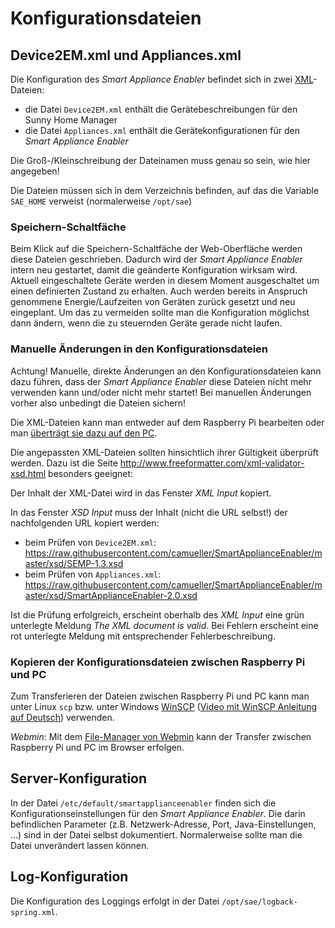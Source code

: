 # Konfigurationsdateien

## Device2EM.xml und Appliances.xml
Die Konfiguration des *Smart Appliance Enabler* befindet sich in zwei [XML](https://de.wikipedia.org/wiki/Extensible_Markup_Language)-Dateien:
* die Datei `Device2EM.xml` enthält die Gerätebeschreibungen für den Sunny Home Manager
* die Datei `Appliances.xml` enthält die Gerätekonfigurationen für den *Smart Appliance Enabler*

Die Groß-/Kleinschreibung der Dateinamen muss genau so sein, wie hier angegeben!

Die Dateien müssen sich in dem Verzeichnis befinden, auf das die Variable `SAE_HOME` verweist (normalerweise `/opt/sae`)

### <a name="speichern"></a> Speichern-Schaltfäche
Beim Klick auf die Speichern-Schaltfäche der Web-Oberfläche werden diese Dateien geschrieben. Dadurch wird der *Smart Appliance Enabler* intern neu gestartet, damit die geänderte Konfiguration wirksam wird. Aktuell eingeschaltete Geräte werden in diesem Moment ausgeschaltet um einen definierten Zustand zu erhalten. Auch werden bereits in Anspruch genommene Energie/Laufzeiten von Geräten zurück gesetzt und neu eingeplant. Um das zu vermeiden sollte man die Konfiguration möglichst dann ändern, wenn die zu steuernden Geräte gerade nicht laufen.

### Manuelle Änderungen in den Konfigurationsdateien
Achtung! Manuelle, direkte Änderungen an den Konfigurationsdateien kann dazu führen, dass der *Smart Appliance Enabler* diese Dateien nicht mehr verwenden kann und/oder nicht mehr startet! Bei manuellen Änderungen vorher also unbedingt die Dateien sichern! 

Die XML-Dateien kann man entweder auf dem Raspberry Pi bearbeiten oder man [überträgt sie dazu auf den PC](#scp).

Die angepassten XML-Dateien sollten hinsichtlich ihrer Gültigkeit überprüft werden. Dazu ist die Seite http://www.freeformatter.com/xml-validator-xsd.html besonders geeignet:

Der Inhalt der XML-Datei wird in das Fenster *XML Input* kopiert.

In das Fenster *XSD Input* muss der Inhalt (nicht die URL selbst!) der nachfolgenden URL kopiert werden:
* beim Prüfen von `Device2EM.xml`: https://raw.githubusercontent.com/camueller/SmartApplianceEnabler/master/xsd/SEMP-1.3.xsd
* beim Prüfen von `Appliances.xml`: https://raw.githubusercontent.com/camueller/SmartApplianceEnabler/master/xsd/SmartApplianceEnabler-2.0.xsd

Ist die Prüfung erfolgreich, erscheint oberhalb des *XML Input* eine grün unterlegte Meldung *The XML document is valid.* Bei Fehlern erscheint eine rot unterlegte Meldung mit entsprechender Fehlerbeschreibung.

### <a name="scp"></a> Kopieren der Konfigurationsdateien zwischen Raspberry Pi und PC

Zum Transferieren der Dateien zwischen Raspberry Pi und PC kann man unter Linux `scp` bzw. unter Windows [WinSCP](https://winscp.net/eng/download.php) ([Video mit WinSCP Anleitung auf Deutsch](https://www.youtube.com/watch?v=z6yJDMjTdMg)) verwenden.

*Webmin*: Mit dem [File-Manager von Webmin](Webmin_DE.md) kann der Transfer zwischen Raspberry Pi und PC im Browser erfolgen.

## Server-Konfiguration
<a name="etc-default-smartapplianceenabler"></a>

In der Datei `/etc/default/smartapplianceenabler` finden sich die Konfigurationseinstellungen für den *Smart Appliance Enabler*. Die darin befindlichen Parameter (z.B. Netzwerk-Adresse, Port, Java-Einstellungen, ...) sind in der Datei selbst dokumentiert. Normalerweise sollte man die Datei unverändert lassen können.

## Log-Konfiguration
<a name="log-konfiguration"></a>

Die Konfiguration des Loggings erfolgt in der Datei `/opt/sae/logback-spring.xml`.
